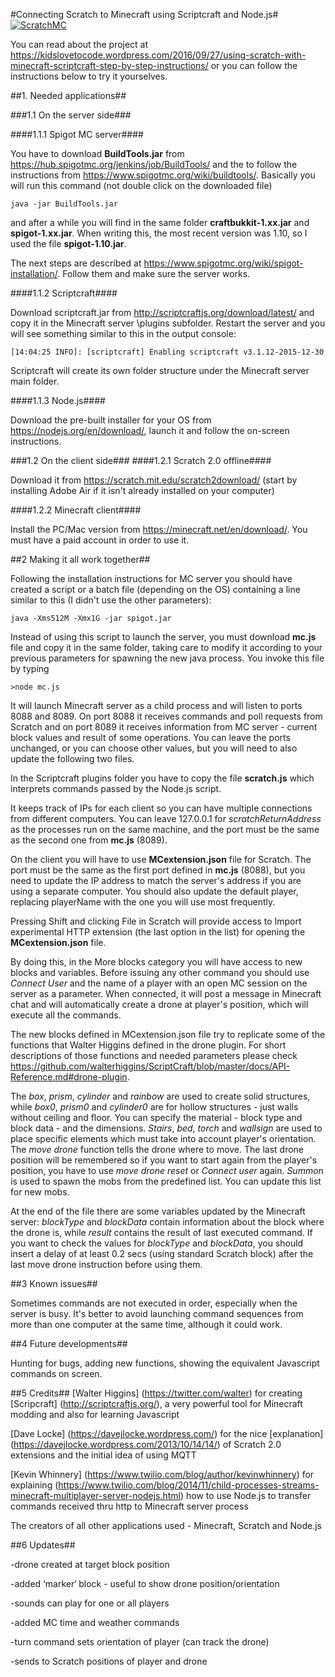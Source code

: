 #Connecting Scratch to Minecraft using Scriptcraft and Node.js#
[![ScratchMC](http://i.imgur.com/xBu7vIZ.png)](https://www.youtube.com/watch?v=VoJbqqw680c)

You can read about the project at https://kidslovetocode.wordpress.com/2016/09/27/using-scratch-with-minecraft-scriptcraft-step-by-step-instructions/ or you can follow the instructions below to try it yourselves.

##1. Needed applications##

###1.1 On the server side###

####1.1.1 Spigot MC server####

You have to download __BuildTools.jar__ from https://hub.spigotmc.org/jenkins/job/BuildTools/ and the to follow the instructions from https://www.spigotmc.org/wiki/buildtools/. Basically you will run this command (not double click on the downloaded file)
	
	java -jar BuildTools.jar

and after a while you will find in the same folder __craftbukkit-1.xx.jar__ and __spigot-1.xx.jar__. When writing this, the most recent version was 1.10, so I used the file __spigot-1.10.jar__.

The next steps are described at https://www.spigotmc.org/wiki/spigot-installation/. Follow them and make sure the server works.

####1.1.2 Scriptcraft####

Download scriptcraft.jar from http://scriptcraftjs.org/download/latest/ and copy it in the Minecraft server \plugins subfolder.
Restart the server and you will see something similar to this in the output console:

	[14:04:25 INFO]: [scriptcraft] Enabling scriptcraft v3.1.12-2015-12-30

Scriptcraft will create its own folder structure under the Minecraft server main folder.

####1.1.3 Node.js####

Download the pre-built installer for your OS from https://nodejs.org/en/download/, launch it and follow the on-screen instructions.

###1.2 On the client side###
####1.2.1 Scratch 2.0 offline####

Download it from https://scratch.mit.edu/scratch2download/  (start by installing Adobe Air if it isn't already installed on your computer)

####1.2.2 Minecraft client####

Install the PC/Mac version from https://minecraft.net/en/download/. You must have a paid account in order to use it.

##2 Making it all work together##

Following the installation instructions for MC server you should have created a script or a batch file (depending on the OS) containing a line similar to this (I didn't use the other parameters):

	java -Xms512M -Xmx1G -jar spigot.jar

Instead of using this script to launch the server, you must download __mc.js__ file and copy it in the same folder, taking care to modify it according to your previous parameters for spawning the new java process. You invoke this file by typing

	>node mc.js

It will launch Minecraft server as a child process and will listen to ports 8088 and 8089. On port 8088 it receives commands and poll requests from Scratch and on port 8089 it receives information from MC server - current block values and result of some operations. You can leave the ports unchanged, or you can choose other values, but you will need to also update the following two files.

In the Scriptcraft plugins folder you have to copy the file __scratch.js__ which interprets commands passed by the Node.js script.

It keeps track of IPs for each client so you can have multiple connections from different computers. You can leave 127.0.0.1 for _scratchReturnAddress_ as the processes run on the same machine, and the port must be the same as the second one from __mc.js__ (8089).

On the client you will have to use __MCextension.json__ file for Scratch. The port must be the same as the first port defined in __mc.js__ (8088), but you need to update the IP address to match the server's address if you are using a separate computer. You should also update the default player, replacing playerName with the one you will use most frequently.


Pressing Shift and clicking File in Scratch will provide access to Import experimental HTTP extension (the last option in the list) for opening the __MCextension.json__ file.

By doing this, in the More blocks category you will have access to new blocks and variables. Before issuing any other command you should use _Connect User_ and the name of a player with an open MC session on the server as a parameter. When connected, it will post a message in Minecraft chat and will automatically create a drone at player's position, which will execute all the commands.

The new blocks defined in MCextension.json file try to replicate some of the functions that Walter Higgins defined in the drone plugin. For short descriptions of those functions and needed parameters please check https://github.com/walterhiggins/ScriptCraft/blob/master/docs/API-Reference.md#drone-plugin.

The _box_, _prism_, _cylinder_ and _rainbow_ are used to create solid structures, while _box0_, _prism0_ and  _cylinder0_  are for hollow structures - just walls without ceiling and floor. You can specify the material - block type and block data - and the dimensions.
_Stairs_, _bed_, _torch_ and _wallsign_ are used to place specific elements which must take into account player's orientation.
The _move drone_ function tells the drone where to move. The last drone position will be remembered so if you want to start again from the player's position, you have to use _move drone reset_ or _Connect user_ again.
_Summon_ is used to spawn the mobs from the predefined list. You can update this list for new mobs.

At the end of the file there are some variables updated by the Minecraft server:  _blockType_ and _blockData_ contain information about the block where the drone is, while _result_ contains the result of last executed command.
If you want to check the values for _blockType_ and _blockData_, you should insert a delay of at least 0.2 secs (using standard Scratch block) after the last move drone instruction before using them.

##3 Known issues##

Sometimes commands are not executed in order, especially when the server is busy. It's better to avoid launching command sequences from more than one computer at the same time, although it could work.


##4 Future developments##

Hunting for bugs, adding new functions, showing the equivalent Javascript commands on screen.


##5 Credits##
[Walter Higgins] (https://twitter.com/walter) for creating [Scripcraft] (http://scriptcraftjs.org/), a very powerful tool for Minecraft modding and also for learning Javascript

[Dave Locke] (https://davejlocke.wordpress.com/) for the nice [explanation] (https://davejlocke.wordpress.com/2013/10/14/14/) of Scratch 2.0 extensions and the initial idea of using MQTT

[Kevin Whinnery] (https://www.twilio.com/blog/author/kevinwhinnery) for explaining (https://www.twilio.com/blog/2014/11/child-processes-streams-minecraft-multiplayer-server-nodejs.html) how to use Node.js to transfer commands received thru http to Minecraft server process

The creators of all other applications used - Minecraft, Scratch and Node.js


##6 Updates##

-drone created at target block position

-added ‘marker‘ block - useful to show drone position/orientation

-sounds can play for one or all players

-added MC time and weather commands

-turn command sets orientation of player (can track the drone)

-sends to Scratch positions of player and drone


